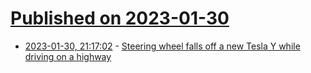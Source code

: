 # [Published on 2023-01-30](index.md)

* [2023-01-30, 21:17:02](https://news.ycombinator.com/item?id=34586495) - [Steering wheel falls off a new Tesla Y while driving on a highway](https://twitter.com/preneh24/status/1619889507133976580)
